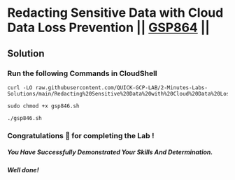 # Redacting Sensitive Data with Cloud Data Loss Prevention || [GSP864](https://www.cloudskillsboost.google/focuses/46234?parent=catalog) ||

## Solution 

### Run the following Commands in CloudShell

```
curl -LO raw.githubusercontent.com/QUICK-GCP-LAB/2-Minutes-Labs-Solutions/main/Redacting%20Sensitive%20Data%20with%20Cloud%20Data%20Loss%20Prevention/gsp846.sh

sudo chmod +x gsp846.sh

./gsp846.sh
```

### Congratulations 🎉 for completing the Lab !

##### *You Have Successfully Demonstrated Your Skills And Determination.*

#### *Well done!*

